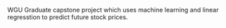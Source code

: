 WGU Graduate capstone project which uses machine learning and linear regresstion to predict future stock prices.
